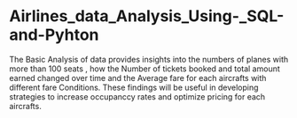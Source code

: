 # Airlines_data_Analysis_Using-_SQL-and-Pyhton

The Basic Analysis of data provides insights into the numbers of planes with more than 100 seats , how the Number of tickets booked and total amount earned changed over time and the Average fare for each aircrafts with different fare Conditions.
These findings will be useful in developing strategies to increase occupanccy rates and optimize pricing for each aircrafts.
